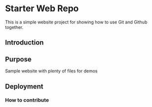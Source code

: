 # Starter Web Repo

This is a simple website project for showing how to use Git and Github together.

## Introduction

## Purpose

Sample website with plenty of files for demos

## Deployment

### How to contribute